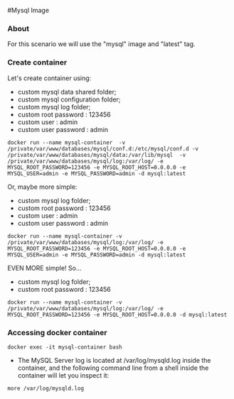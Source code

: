 #Mysql Image

### About

  For this scenario we will use the "mysql" image and "latest" tag.

### Create container 

  Let's create container using: 
  - custom mysql data shared folder;
  - custom mysql configuration folder; 
  - custom mysql log folder;
  - custom root password : 123456
  - custom user : admin
  - custom user password : admin
```
docker run --name mysql-container  -v /private/var/www/databases/mysql/conf.d:/etc/mysql/conf.d -v /private/var/www/databases/mysql/data:/var/lib/mysql  -v /private/var/www/databases/mysql/log:/var/log/ -e MYSQL_ROOT_PASSWORD=123456 -e MYSQL_ROOT_HOST=0.0.0.0 -e MYSQL_USER=admin -e MYSQL_PASSWORD=admin -d mysql:latest
```

   Or, maybe more simple:
  - custom mysql log folder;
  - custom root password : 123456
  - custom user : admin
  - custom user password : admin
```
docker run --name mysql-container -v /private/var/www/databases/mysql/log:/var/log/ -e MYSQL_ROOT_PASSWORD=123456 -e MYSQL_ROOT_HOST=0.0.0.0 -e MYSQL_USER=admin -e MYSQL_PASSWORD=admin -d mysql:latest
```

   EVEN MORE simple! So...
  - custom mysql log folder;
  - custom root password : 123456
```
docker run --name mysql-container -v /private/var/www/databases/mysql/log:/var/log/ -e MYSQL_ROOT_PASSWORD=123456 -e MYSQL_ROOT_HOST=0.0.0.0 -d mysql:latest
```

### Accessing docker container
```
docker exec -it mysql-container bash
```

* The MySQL Server log is located at /var/log/mysqld.log inside the container, and the following command line from a shell inside the container will let you inspect it:

```
more /var/log/mysqld.log
```
